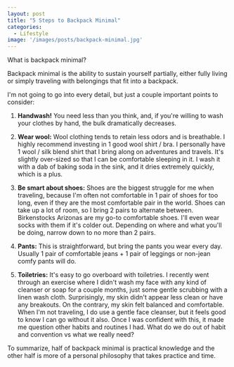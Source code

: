 ```yaml
---
layout: post
title: "5 Steps to Backpack Minimal"
categories:
  - Lifestyle
image: '/images/posts/backpack-minimal.jpg'
---
```


What is backpack minimal?

Backpack minimal is the ability to sustain yourself partially, either fully living or simply traveling with belongings that fit into a backpack.

I'm not going to go into every detail, but just a couple important points to consider:

1. **Handwash!** You need less than you think, and, if you're willing to wash your clothes by hand, the bulk dramatically decreases.

2. **Wear wool:** Wool clothing tends to retain less odors and is breathable. I highly recommend investing in 1 good wool shirt / bra. I personally have 1 wool / silk blend shirt that I bring along on adventures and travels. It's slightly over-sized so that I can be comfortable sleeping in it. I wash it with a dab of baking soda in the sink, and it dries extremely quickly, which is a plus.

3. **Be smart about shoes:** Shoes are the biggest struggle for me when traveling, because I'm often not comfortable in 1 pair of shoes for too long, even if they are the most comfortable pair in the world. Shoes can take up a lot of room, so I bring 2 pairs to alternate between. Birkenstocks Arizonas are my go-to comfortable shoes. I'll even wear socks with them if it's colder out. Depending on where and what you'll be doing, narrow down to no more than 2 pairs.

4. **Pants:** This is straightforward, but bring the pants you wear every day. Usually 1 pair of comfortable jeans + 1 pair of leggings or non-jean comfy pants will do.

5. **Toiletries:** It's easy to go overboard with toiletries. I recently went through an exercise where I didn't wash my face with any kind of cleanser or soap for a couple months, just some gentle scrubbing with a linen wash cloth. Surprisingly, my skin didn't appear less clean or have any breakouts. On the contrary, my skin felt balanced and comfortable. When I'm not traveling, I do use a gentle face cleanser, but it feels good to know I can go without it also. Once I was confident with this, it made me question other habits and routines I had.  What do we do out of habit and convention vs what we really need?

To summarize, half of backpack minimal is practical knowledge and the other half is more of a personal philosophy that takes practice and time.